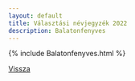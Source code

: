 ```yaml
---
layout: default
title: Választási névjegyzék 2022
description: Balatonfenyves
---
```


{% include Balatonfenyves.html %}

[Vissza](./)